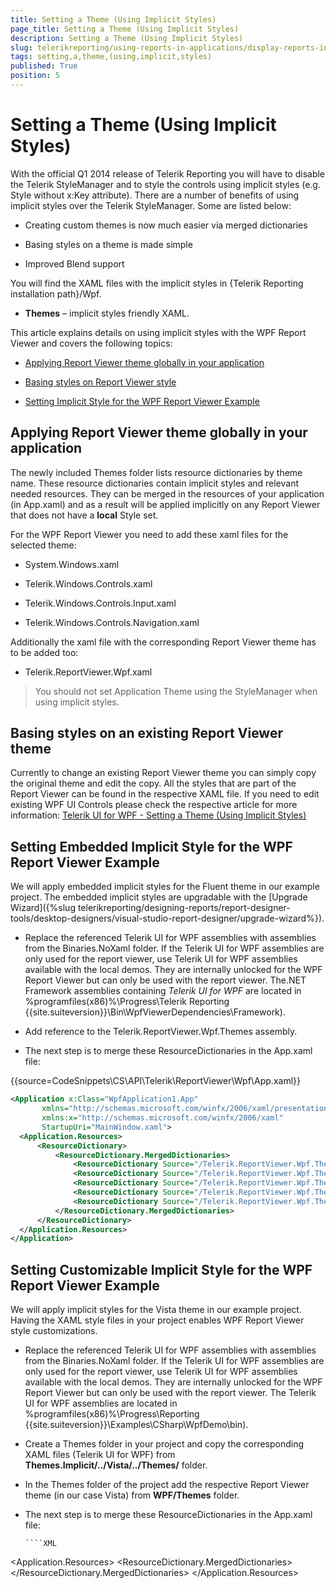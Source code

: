 ```yaml
---
title: Setting a Theme (Using Implicit Styles)
page_title: Setting a Theme (Using Implicit Styles) 
description: Setting a Theme (Using Implicit Styles)
slug: telerikreporting/using-reports-in-applications/display-reports-in-applications/wpf-application/setting-a-theme-(using-implicit-styles)
tags: setting,a,theme,(using,implicit,styles)
published: True
position: 5
---
```


# Setting a Theme (Using Implicit Styles)



With the official Q1 2014 release of Telerik Reporting you will have to disable the Telerik StyleManager and to style the controls using         implicit styles (e.g. Style without x:Key attribute). There are a number of benefits of using implicit styles over the Telerik StyleManager.         Some are listed below:       

* Creating custom themes is now much easier via merged dictionaries

* Basing styles on a theme is made simple

* Improved Blend support

You will find the XAML files with the implicit styles in {Telerik Reporting installation path}/Wpf.       

* __Themes__ – implicit styles friendly XAML.           

This article explains details on using implicit styles with the WPF Report Viewer and covers the following topics:       

* [Applying Report Viewer theme globally in your application](#applying-report-viewer-theme-globally-in-your-application)

* [Basing styles on Report Viewer style](#basing-styles-on-an-existing-report-viewer-theme)

* [Setting Implicit Style for the WPF Report Viewer Example](#setting-embedded-implicit-style-for-the-wpf-report-viewer-example)

## Applying Report Viewer theme globally in your application

The newly included Themes folder lists resource dictionaries by theme name.            These resource dictionaries contain implicit styles and relevant needed resources.           They can be merged in the resources of your application (in App.xaml) and as a result will be applied implicitly on any Report Viewer           that does not have a __local__ Style set.          

For the WPF Report Viewer you need to add these xaml files for the selected theme:         

* System.Windows.xaml

* Telerik.Windows.Controls.xaml

* Telerik.Windows.Controls.Input.xaml

* Telerik.Windows.Controls.Navigation.xaml

Additionally the xaml file with the corresponding Report Viewer theme has to be added too:         

* Telerik.ReportViewer.Wpf.xaml

>You should not set Application Theme using the StyleManager when using implicit styles.           


## Basing styles on an existing Report Viewer theme

Currently to change an existing Report Viewer theme you can simply copy the original theme and edit the copy.            All the styles that are part of the Report Viewer can be found in the respective XAML file.            If you need to edit existing WPF UI Controls please check the respective article for more information:            [Telerik UI for WPF - Setting a Theme (Using Implicit Styles)](http://www.telerik.com/help/wpf/styling-apperance-implicit-styles-overview.html) 

## Setting Embedded Implicit Style for the WPF Report Viewer Example

We will apply embedded implicit styles for the Fluent theme in our example project.           The embedded implicit styles are upgradable with the [Upgrade Wizard]({%slug telerikreporting/designing-reports/report-designer-tools/desktop-designers/visual-studio-report-designer/upgrade-wizard%}).         

* Replace the referenced Telerik UI for WPF assemblies with assemblies from the Binaries.NoXaml folder.               If the Telerik UI for WPF assemblies are only used for the report viewer,               use Telerik UI for WPF assemblies available with the local demos.               They are internally unlocked for the WPF Report Viewer but can only be used with the report viewer.               The.NET Framework assemblies containing *Telerik UI for WPF* are located in               %programfiles(x86)%\Progress\Telerik Reporting {{site.suiteversion}}\Bin\WpfViewerDependencies\Framework).             

* Add reference to the Telerik.ReportViewer.Wpf.Themes assembly.             

* The next step is to merge these ResourceDictionaries in the App.xaml file:

{{source=CodeSnippets\CS\API\Telerik\ReportViewer\Wpf\App.xaml}}
  ````XML
<Application x:Class="WpfApplication1.App"
         xmlns="http://schemas.microsoft.com/winfx/2006/xaml/presentation"
         xmlns:x="http://schemas.microsoft.com/winfx/2006/xaml"
         StartupUri="MainWindow.xaml">
    <Application.Resources>
        <ResourceDictionary>
            <ResourceDictionary.MergedDictionaries>
                <ResourceDictionary Source="/Telerik.ReportViewer.Wpf.Themes;component/Themes/Fluent/System.Windows.xaml" />
                <ResourceDictionary Source="/Telerik.ReportViewer.Wpf.Themes;component/Themes/Fluent/Telerik.Windows.Controls.xaml" />
                <ResourceDictionary Source="/Telerik.ReportViewer.Wpf.Themes;component/Themes/Fluent/Telerik.Windows.Controls.Input.xaml" />
                <ResourceDictionary Source="/Telerik.ReportViewer.Wpf.Themes;component/Themes/Fluent/Telerik.Windows.Controls.Navigation.xaml" />
                <ResourceDictionary Source="/Telerik.ReportViewer.Wpf.Themes;component/Themes/Fluent/Telerik.ReportViewer.Wpf.xaml" />
            </ResourceDictionary.MergedDictionaries>
        </ResourceDictionary>
    </Application.Resources>
</Application>
````

## Setting Customizable Implicit Style for the WPF Report Viewer Example

We will apply implicit styles for the Vista theme in our example project. Having the XAML style files in your project           enables WPF Report Viewer style customizations.         

* Replace the referenced Telerik UI for WPF assemblies with assemblies from the Binaries.NoXaml folder.               If the Telerik UI for WPF assemblies are only used for the report viewer,               use Telerik UI for WPF assemblies available with the local demos.               They are internally unlocked for the WPF Report Viewer but can only be used with the report viewer.               The Telerik UI for WPF assemblies are located in               %programfiles(x86)%\Progress\Reporting {{site.suiteversion}}\Examples\CSharp\WpfDemo\bin).             

* Create a Themes folder in your project and copy the corresponding XAML files (Telerik UI for WPF) from __Themes.Implicit/../Vista/../Themes/__ folder.

* In the Themes folder of the project add the respective Report Viewer theme (in our case Vista) from __WPF/Themes__ folder.

* The next step is to merge these ResourceDictionaries in the App.xaml file:

    
      ````XML
<Application x:Class="WpfApplication1.App"
        xmlns="http://schemas.microsoft.com/winfx/2006/xaml/presentation"
        xmlns:x="http://schemas.microsoft.com/winfx/2006/xaml"
        StartupUri="MainWindow.xaml">
 <Application.Resources>
   <ResourceDictionary>
     <ResourceDictionary.MergedDictionaries>
       <ResourceDictionary Source="/Themes/System.Windows.xaml"/>
       <ResourceDictionary Source="/Themes/Telerik.Windows.Controls.xaml"/>
       <ResourceDictionary Source="/Themes/Telerik.Windows.Controls.Input.xaml"/>
       <ResourceDictionary Source="/Themes/Telerik.Windows.Controls.Navigation.xaml"/>
       <ResourceDictionary Source="/Themes/Telerik.ReportViewer.Wpf.xaml"/>
     </ResourceDictionary.MergedDictionaries>
   </ResourceDictionary>
 </Application.Resources>
</Application>
````

